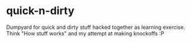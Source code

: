 # quick-n-dirty
Dumpyard for quick and dirty stuff hacked together as learning exercise. Think "How stuff works" and my attempt at making knockoffs :P 
